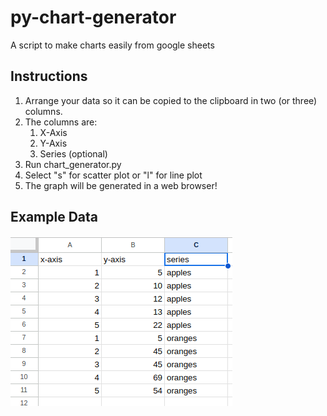 # py-chart-generator

A script to make charts easily from google sheets

## Instructions

1. Arrange your data so it can be copied to the clipboard in two (or three) columns.
2. The columns are:
    1. X-Axis
    2. Y-Axis
    3. Series (optional)
3. Run chart_generator.py
4. Select "s" for scatter plot or "l" for line plot
5. The graph will be generated in a web browser!

## Example Data

![Example Data](example_data.png)
